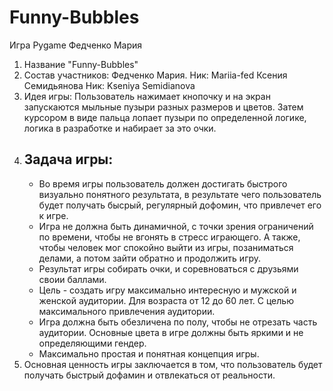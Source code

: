 # Funny-Bubbles
Игра Pygame Федченко Мария 
1. Название "Funny-Bubbles"
2. Состав участников: Федченко Мария. Ник: Mariia-fed Ксения Семидьянова Ник: Kseniya Semidianova
3. Идея игры: Пользователь нажимает кнопочку и на экран запускаются мыльные пузыри разных размеров и цветов. Затем курсором в виде пальца лопает пузыри по определенной логике, логика в разработке и набирает за это очки.
4. ## Задача игры:
   + Во время игры пользователь должен достигать быстрого визуально понятного результата, в результате чего пользователь будет получать бысрый, регулярный дофомин, что привлечет его к игре.
   + Игра не должна быть динамичной, с точки зрения ограничений по времени, чтобы не вгонять в стресс играющего. А также, чтобы человек мог спокойно выйти из игры, позаниматься делами, а потом зайти обратно и продолжить игру.
   + Результат игры собирать очки, и соревноваться с друзьями своии баллами.
   + Цель - создать игру максимально интересную и мужской и женской аудитории. Для возраста от 12 до 60 лет. С целью максимального привлечения аудитории.
   + Игра должна быть обезличена по полу, чтобы не отрезать часть аудитории. Основные цвета в игре должны быть яркими и не определяющими гендер.
   + Максимально простая и понятная концепция игры.
5. Основная ценность игры заключается в том, что пользователь будет получать быстрый дофамин и отвлекаться от реальности.
